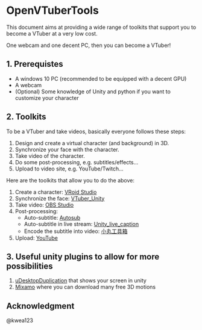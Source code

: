 # OpenVTuberTools

This document aims at providing a wide range of toolkits that support you to become a VTuber at a very low cost.

One webcam and one decent PC, then you can become a VTuber!

## 1. Prerequistes

*  A windows 10 PC (recommended to be equipped with a decent GPU)
*  A webcam
*  (Optional) Some knowledge of Unity and python if you want to customize your character

## 2. Toolkits

To be a VTuber and take videos, basically everyone follows these steps:

1.  Design and create a virtual character (and background) in 3D.
2.  Synchronize your face with the character.
3.  Take video of the character.
4.  Do some post-processing, e.g. subtitles/effects...
5.  Upload to video site, e.g. YouTube/Twitch...

Here are the toolkits that allow you to do the above:

1.  Create a character: [VRoid Studio](https://vroid.com/studio)
2.  Synchronize the face: [VTuber_Unity](https://github.com/kwea123/VTuber_Unity)
3.  Take video: [OBS Studio](https://obsproject.com/download)
4.  Post-processing:
    *  Auto-subtitle: [Autosub](https://github.com/kwea123/autosub)
    *  Auto-subtitle in live stream: [Unity_live_caption](https://github.com/kwea123/Unity_live_caption)
    *  Encode the subtitle into video: [小丸工具箱](https://maruko.appinn.me/)
5.  Upload: [YouTube](https://www.youtube.com/)

## 3. Useful unity plugins to allow for more possibilities

1. [uDesktopDuplication](https://github.com/hecomi/uDesktopDuplication) that shows your screen in unity
2. [Mixamo](https://www.mixamo.com/#/) where you can download many free 3D motions

## Acknowledgment

@kwea123 
